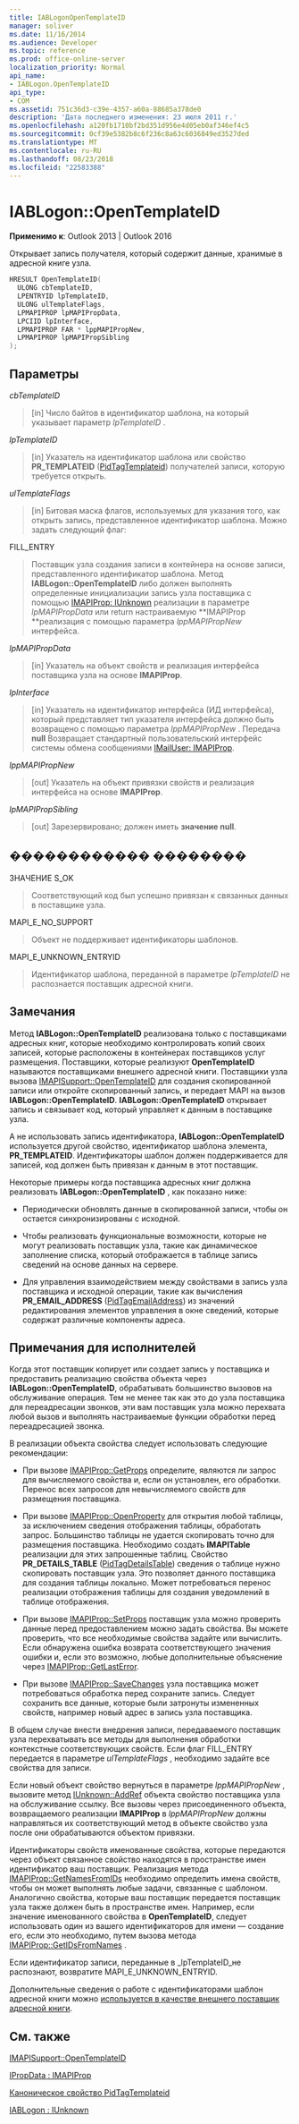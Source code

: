 ```yaml
---
title: IABLogonOpenTemplateID
manager: soliver
ms.date: 11/16/2014
ms.audience: Developer
ms.topic: reference
ms.prod: office-online-server
localization_priority: Normal
api_name:
- IABLogon.OpenTemplateID
api_type:
- COM
ms.assetid: 751c36d3-c39e-4357-a60a-88685a378de0
description: 'Дата последнего изменения: 23 июля 2011 г.'
ms.openlocfilehash: a120fb1710bf2bd351d956e4d05eb0af346ef4c5
ms.sourcegitcommit: 0cf39e5382b8c6f236c8a63c6036849ed3527ded
ms.translationtype: MT
ms.contentlocale: ru-RU
ms.lasthandoff: 08/23/2018
ms.locfileid: "22583388"
---
```

# <a name="iablogonopentemplateid"></a>IABLogon::OpenTemplateID

  
  
**Применимо к**: Outlook 2013 | Outlook 2016 
  
Открывает запись получателя, который содержит данные, хранимые в адресной книге узла.
  
```cpp
HRESULT OpenTemplateID(
  ULONG cbTemplateID,
  LPENTRYID lpTemplateID,
  ULONG ulTemplateFlags,
  LPMAPIPROP lpMAPIPropData,
  LPCIID lpInterface,
  LPMAPIPROP FAR * lppMAPIPropNew,
  LPMAPIPROP lpMAPIPropSibling
);
```

## <a name="parameters"></a>Параметры

 _cbTemplateID_
  
> [in] Число байтов в идентификатор шаблона, на который указывает параметр _lpTemplateID_ . 
    
 _lpTemplateID_
  
> [in] Указатель на идентификатор шаблона или свойство **PR_TEMPLATEID** ([PidTagTemplateid](pidtagtemplateid-canonical-property.md)) получателей записи, которую требуется открыть.
    
 _ulTemplateFlags_
  
> [in] Битовая маска флагов, используемых для указания того, как открыть запись, представленное идентификатор шаблона. Можно задать следующий флаг:
    
FILL_ENTRY 
  
> Поставщик узла создания записи в контейнера на основе записи, представленного идентификатор шаблона. Метод **IABLogon::OpenTemplateID** либо должен выполнять определенные инициализации запись узла поставщика с помощью [IMAPIProp: IUnknown](imapipropiunknown.md) реализации в параметре _lpMAPIPropData_ или return настраиваемую **IMAPIProp **реализация с помощью параметра _lppMAPIPropNew_ интерфейса. 
    
 _lpMAPIPropData_
  
> [in] Указатель на объект свойств и реализация интерфейса поставщика узла на основе **IMAPIProp**.
    
 _lpInterface_
  
> [in] Указатель на идентификатор интерфейса (ИД интерфейса), который представляет тип указателя интерфейса должно быть возвращено с помощью параметра _lppMAPIPropNew_ . Передача **null** Возвращает стандартный пользовательский интерфейс системы обмена сообщениями [IMailUser: IMAPIProp](imailuserimapiprop.md).
    
 _lppMAPIPropNew_
  
> [out] Указатель на объект привязки свойств и реализация интерфейса на основе **IMAPIProp**.
    
 _lpMAPIPropSibling_
  
> [out] Зарезервировано; должен иметь **значение null**.
    
## <a name="return-value"></a>������������ ��������

ЗНАЧЕНИЕ S_OK 
  
> Соответствующий код был успешно привязан к связанных данных в поставщике узла.
    
MAPI_E_NO_SUPPORT 
  
> Объект не поддерживает идентификаторы шаблонов.
    
MAPI_E_UNKNOWN_ENTRYID 
  
> Идентификатор шаблона, переданной в параметре _lpTemplateID_ не распознается поставщик адресной книги. 
    
## <a name="remarks"></a>Замечания

Метод **IABLogon::OpenTemplateID** реализована только с поставщиками адресных книг, которые необходимо контролировать копий своих записей, которые расположены в контейнерах поставщиков услуг размещения. Поставщики, которые реализуют **OpenTemplateID** называются поставщиками внешнего адресной книги. Поставщики узла вызова [IMAPISupport::OpenTemplateID](imapisupport-opentemplateid.md) для создания скопированной записи или откройте скопированный запись, и передает MAPI на вызов **IABLogon::OpenTemplateID**. **IABLogon::OpenTemplateID** открывает запись и связывает код, который управляет к данным в поставщике узла. 
  
А не использовать запись идентификатора, **IABLogon::OpenTemplateID** используется другой свойство, идентификатор шаблона элемента, **PR_TEMPLATEID**. Идентификаторы шаблон должен поддерживается для записей, код должен быть привязан к данным в этот поставщик.
  
Некоторые примеры когда поставщика адресных книг должна реализовать **IABLogon::OpenTemplateID** , как показано ниже: 
  
- Периодически обновлять данные в скопированной записи, чтобы он остается синхронизированы с исходной.
    
- Чтобы реализовать функциональные возможности, которые не могут реализовать поставщик узла, такие как динамическое заполнение списка, который отображается в таблице запись сведений на основе данных на сервере.
    
- Для управления взаимодействием между свойствами в запись узла поставщика и исходной операции, такие как вычисления **PR_EMAIL_ADDRESS** ([PidTagEmailAddress](pidtagemailaddress-canonical-property.md)) из значений редактирования элементов управления в окне сведений, которые содержат различные компоненты адреса.
    
## <a name="notes-to-implementers"></a>Примечания для исполнителей

Когда этот поставщик копирует или создает запись у поставщика и предоставить реализацию свойства объекта через **IABLogon::OpenTemplateID**, обрабатывать большинство вызовов на обслуживание операция. Тем не менее так как это до узла поставщика для переадресации звонков, эти вам поставщик узла можно перехвата любой вызов и выполнять настраиваемые функции обработки перед переадресацией звонка.
  
В реализации объекта свойства следует использовать следующие рекомендации:
  
- При вызове [IMAPIProp::GetProps](imapiprop-getprops.md) определите, являются ли запрос для вычисляемого свойства и, если он установлен, его обработки. Перенос всех запросов для невычисляемого свойств для размещения поставщика. 
    
- При вызове [IMAPIProp::OpenProperty](imapiprop-openproperty.md) для открытия любой таблицы, за исключением сведения отображения таблицы, обработать запрос. Большинство таблицы не удается скопировать точно для размещения поставщика. Необходимо создать **IMAPITable** реализации для этих запрошенные таблиц. Свойство **PR_DETAILS_TABLE** ([PidTagDetailsTable](pidtagdetailstable-canonical-property.md)) сведения о таблице нужно скопировать поставщик узла. Это позволяет данного поставщика для создания таблицы локально. Может потребоваться перенос реализации отображения таблицы для создания уведомлений в таблице отображения. 
    
- При вызове [IMAPIProp::SetProps](imapiprop-setprops.md) поставщик узла можно проверить данные перед предоставлением можно задать свойства. Вы можете проверить, что все необходимые свойства задайте или вычислить. Если обнаружена ошибка возврата соответствующего значения ошибки и, если это возможно, любые дополнительные объяснение через [IMAPIProp::GetLastError](imapiprop-getlasterror.md).
    
- При вызове [IMAPIProp::SaveChanges](imapiprop-savechanges.md) узла поставщика может потребоваться обработка перед сохраните запись. Следует сохранить все данные, которые были затронуты измененных свойств, например новый адрес в запись узла поставщика. 
    
В общем случае внести внедрения записи, передаваемого поставщик узла перехватывать все методы для выполнения обработки контекстные соответствующих свойств. Если флаг FILL_ENTRY передается в параметре _ulTemplateFlags_ , необходимо задайте все свойства для записи. 
  
Если новый объект свойство вернуться в параметре _lppMAPIPropNew_ , вызовите метод [IUnknown::AddRef](http://msdn.microsoft.com/en-us/library/ms691379%28VS.85%29.aspx) объекта свойство поставщика узла на обслуживание ссылку. Все вызовы через присоединенного объекта, возвращаемого реализации **IMAPIProp** в _lppMAPIPropNew_ должны направляться их соответствующий метод в объекте свойство узла после они обрабатываются объектом привязки. 
  
Идентификаторы свойств именованные свойства, которые передаются через объект связанное свойство находятся в пространстве имен идентификатор ваш поставщик. Реализация метода [IMAPIProp::GetNamesFromIDs](imapiprop-getnamesfromids.md) необходимо определить имена свойств, чтобы он может выполнять любые задачи, связанные с шаблоном. Аналогично свойства, которые ваш поставщик передается поставщик узла также должен быть в пространстве имен. Например, если значение именованного свойства в **OpenTemplateID**, следует использовать один из вашего идентификаторов для имени — создание его, если это необходимо, путем вызова метода [IMAPIProp::GetIDsFromNames](imapiprop-getidsfromnames.md) . 
  
Если идентификатор записи, переданные в _lpTemplateID_не распознают, возвратите MAPI_E_UNKNOWN_ENTRYID.
  
Дополнительные сведения о работе с идентификаторами шаблон адресной книги можно [используется в качестве внешнего поставщик адресной книги](acting-as-a-foreign-address-book-provider.md).
  
## <a name="see-also"></a>См. также



[IMAPISupport::OpenTemplateID](imapisupport-opentemplateid.md)
  
[IPropData : IMAPIProp](ipropdataimapiprop.md)
  
[Каноническое свойство PidTagTemplateid](pidtagtemplateid-canonical-property.md)
  
[IABLogon : IUnknown](iablogoniunknown.md)

